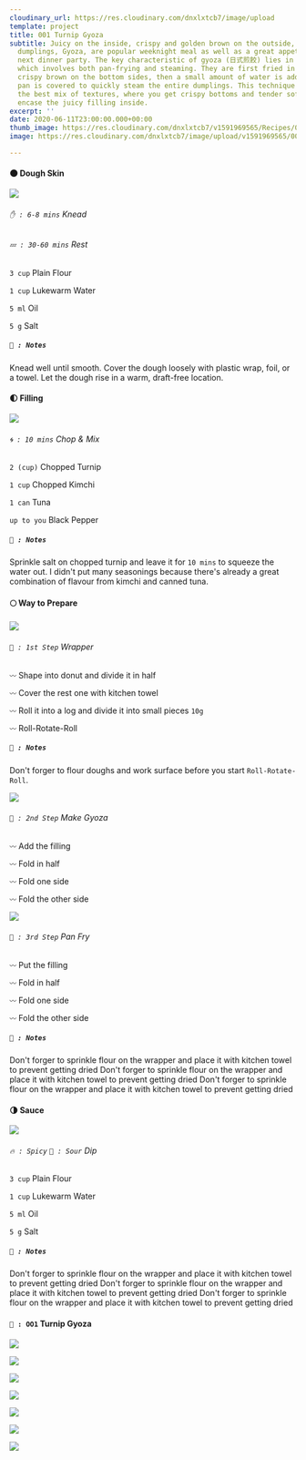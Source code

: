 ```yaml
---
cloudinary_url: https://res.cloudinary.com/dnxlxtcb7/image/upload
template: project
title: 001 Turnip Gyoza
subtitle: Juicy on the inside, crispy and golden brown on the outside, these pan-fried
  dumplings, Gyoza, are popular weeknight meal as well as a great appetizer for your
  next dinner party. The key characteristic of gyoza (日式煎餃) lies in its cooking method,
  which involves both pan-frying and steaming. They are first fried in a hot pan until
  crispy brown on the bottom sides, then a small amount of water is added before the
  pan is covered to quickly steam the entire dumplings. This technique gives gyoza
  the best mix of textures, where you get crispy bottoms and tender soft tops that
  encase the juicy filling inside.
excerpt: ''
date: 2020-06-11T23:00:00.000+00:00
thumb_image: https://res.cloudinary.com/dnxlxtcb7/v1591969565/Recipes/001%20Turnip%20Gyoza/IMG_0167.jpg
image: https://res.cloudinary.com/dnxlxtcb7/image/upload/v1591969565/001%20Turnip%20Gyoza/IMG_0167.jpg

---
```

#### 🌑 Dough Skin

<div class = "section-wrapper">

<div class = "media-wrapper">

<img src="https://res.cloudinary.com/dnxlxtcb7/image/upload/v1592429810/Recipes/001%20Turnip%20Gyoza/Dough-gif.gif" />

</div>

<div class = "text-wrapper">

###### `✋ : 6-8 mins` Knead

###### `💤 : 30-60 mins` Rest

`3 cup` Plain Flour <br>

`1 cup` Lukewarm Water <br>

`5 ml` Oil <br>

`5 g` Salt <br>

##### `📝 : Notes`

Knead well until smooth. Cover the dough loosely with plastic wrap, foil, or a towel. Let the dough rise in a warm, draft-free location.

</div>

</div>

#### 🌓 Filling

<div class = "section-wrapper">

<div class = "media-wrapper">

<img src="https://res.cloudinary.com/dnxlxtcb7/image/upload/v1592499316/Recipes/001%20Turnip%20Gyoza/Filling.png"/>

</div>

<div class = "text-wrapper">

###### `🌀 : 10 mins` Chop & Mix

`2 (cup)` Chopped Turnip <br>

`1 cup` Chopped Kimchi <br>

`1 can` Tuna

`up to you` Black Pepper <br>

##### `📝 : Notes`

Sprinkle salt on chopped turnip and leave it for `10 mins` to squeeze the water out. I  didn't put many seasonings because there's already a great combination of flavour from kimchi and canned tuna.

</div>

</div>

#### 🌕 Way to Prepare

<div class = "section-wrapper">

<div class = "media-wrapper">

<img src="https://res.cloudinary.com/dnxlxtcb7/image/upload/c_scale,h_270,w_480/v1592497113/Recipes/001%20Turnip%20Gyoza/wrapper-gif.gif" />

</div>

<div class = "text-wrapper">

###### `👀 : 1st Step` Wrapper

`〰️` Shape into donut and divide it in half <br>

`〰️` Cover the rest one with kitchen towel <br>

`〰️` Roll it into a log and divide it into small pieces `10g` <br>

`〰️` Roll-Rotate-Roll <br>

##### `📝 : Notes`

Don't forger to flour doughs and work surface before you start `Roll-Rotate-Roll`.

</div>

</div>

<div class = "section-wrapper">

<div class = "media-wrapper">

<img src="https://res.cloudinary.com/dnxlxtcb7/image/upload/c_scale,h_270,w_480/v1592497849/Recipes/001%20Turnip%20Gyoza/make_gyoza-gif.gif" />

</div>

<div class = "text-wrapper">

###### `👀 : 2nd Step` Make Gyoza

`〰️` Add the filling<br>

`〰️` Fold in half<br>

`〰️` Fold one side<br>

`〰️` Fold the other side<br>

</div>

</div>

<div class = "section-wrapper">

<div class = "media-wrapper">

<img src="https://res.cloudinary.com/dnxlxtcb7/image/upload/v1591969562/Recipes/001%20Turnip%20Gyoza/IMG_0162.jpg" />

</div>

<div class = "text-wrapper">

###### `👀 : 3rd Step` Pan Fry

`〰️` Put the filling<br>

`〰️` Fold in half<br>

`〰️` Fold one side<br>

`〰️` Fold the other side<br>

##### `📝 : Notes`

Don't forger to sprinkle flour on the wrapper and place it with kitchen towel to prevent getting dried Don't forger to sprinkle flour on the wrapper and place it with kitchen towel to prevent getting dried Don't forger to sprinkle flour on the wrapper and place it with kitchen towel to prevent getting dried

</div>

</div>

#### 🌗 Sauce

<div class = "section-wrapper">

<div class = "media-wrapper">

<img src="https://res.cloudinary.com/dnxlxtcb7/image/upload/v1591969562/Recipes/001%20Turnip%20Gyoza/IMG_0165.jpg" />

</div>

<div class = "text-wrapper">

###### `🔥 : Spicy` `🍋 : Sour` Dip

`3 cup` Plain Flour<br>

`1 cup` Lukewarm Water<br>

`5 ml` Oil<br>

`5 g` Salt<br>

##### `📝 : Notes`

Don't forger to sprinkle flour on the wrapper and place it with kitchen towel to prevent getting dried Don't forger to sprinkle flour on the wrapper and place it with kitchen towel to prevent getting dried Don't forger to sprinkle flour on the wrapper and place it with kitchen towel to prevent getting dried

</div>

</div>

#### `🥟 : OO1` Turnip Gyoza

![](https://res.cloudinary.com/dnxlxtcb7/image/upload/v1591969562/Recipes/001%20Turnip%20Gyoza/IMG_0159.jpg)

![](https://res.cloudinary.com/dnxlxtcb7/v1592493713/Recipes/001%20Turnip%20Gyoza/IMG_0165.jpg)

![](https://res.cloudinary.com/dnxlxtcb7/v1591969569/Recipes/001%20Turnip%20Gyoza/IMG_0164.jpg)

![](https://res.cloudinary.com/dnxlxtcb7/v1592498636/Recipes/001%20Turnip%20Gyoza/IMG_0162.jpg)

![](https://res.cloudinary.com/dnxlxtcb7/image/upload/v1591969562/Recipes/001%20Turnip%20Gyoza/IMG_0166.jpg)

![](https://res.cloudinary.com/dnxlxtcb7/image/upload/v1591969561/Recipes/001%20Turnip%20Gyoza/IMG_0161.jpg)

![](https://res.cloudinary.com/dnxlxtcb7/image/upload/v1591969562/Recipes/001%20Turnip%20Gyoza/IMG_0163.jpg)